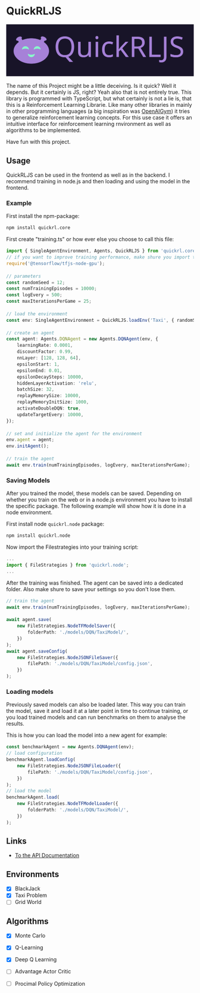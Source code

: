 
# QuickRLJS

![](logo/Version_1_dark.svg)

The name of this Project might be a little deceiving. Is it quick? Well it depends. But it certainly is JS, right? Yeah also that is not entirely true. This library is programmed with TypeScript, but what certainly is not a lie is, that this is a Reinforcement Learning Librarie. Like many other libraries in mainly in other programming languages (a big inspiration was [OpenAIGym](https://github.com/openai/gym)) it tries to generalize reinforcement learning concepts. For this use case it offers an intuitive interface for reinforcement learning rnvironment as well as algorithms to be implemented. 

Have fun with this project.

## Usage

QuickRLJS can be used in the frontend as well as in the backend. I recommend training in node.js and then loading and using the model in the frontend.

### Example

First install the npm-package:

```bash
npm install quickrl.core
```

First create "training.ts" or how ever else you choose to call this file:

```ts
import { SingleAgentEnvironment, Agents, QuickRLJS } from 'quickrl.core';
// if you want to improve training performance, make shure you import this dependency
require('@tensorflow/tfjs-node-gpu');

// parameters
const randomSeed = 12;
const numTrainingEpisodes = 10000;
const logEvery = 500;
const maxIterationsPerGame = 25;

// load the environment
const env: SingleAgentEnvironment = QuickRLJS.loadEnv('Taxi', { randomSeed: randomSeed })!;

// create an agent
const agent: Agents.DQNAgent = new Agents.DQNAgent(env, {
    learningRate: 0.0001,
    discountFactor: 0.99,
    nnLayer: [128, 128, 64],
    epsilonStart: 1,
    epsilonEnd: 0.01,
    epsilonDecaySteps: 10000,
    hiddenLayerActivation: 'relu',
    batchSize: 32,
    replayMemorySize: 10000,
    replayMemoryInitSize: 1000,
    activateDoubleDQN: true,
    updateTargetEvery: 10000,
});

// set and initialize the agent for the environment
env.agent = agent;
env.initAgent();

// train the agent
await env.train(numTrainingEpisodes, logEvery, maxIterationsPerGame);
```

### Saving Models

After you trained the model, these models can be saved. Depending on whether you train on the web or in a node.js environment you have to install the specific package. The following example will show how it is done in a node environment.

First install node `quickrl.node` package:

```bash
npm install quickrl.node
```

Now import the Filestrategies into your training script:

```ts
...
import { FileStrategies } from 'quickrl.node';
...
```

After the training was finished. The agent can be saved into a dedicated folder. Also make shure to save your settings so you don't lose them.

```ts
// train the agent
await env.train(numTrainingEpisodes, logEvery, maxIterationsPerGame);

await agent.save(
    new FileStrategies.NodeTFModelSaver({
        folderPath: './models/DQN/TaxiModel/',
    })
);
await agent.saveConfig(
    new FileStrategies.NodeJSONFileSaver({
        filePath: './models/DQN/TaxiModel/config.json',
    })
);
```

### Loading models

Previously saved models can also be loaded later. This way you can train the model, save it and load it at a later point in time to continue training, or you load trained models and can run benchmarks on them to analyse the results.

This is how you can load the model into a new agent for example:

```ts
const benchmarkAgent = new Agents.DQNAgent(env);
// load configuration
benchmarkAgent.loadConfig(
    new FileStrategies.NodeJSONFileLoader({
        filePath: './models/DQN/TaxiModel/config.json',
    })
);
// load the model
benchmarkAgent.load(
    new FileStrategies.NodeTFModelLoader({
        folderPath: './models/DQN/TaxiModel/',
    })
);
```

## Links

- [To the API Documentation](https://philippoesch.github.io/QuickRLGym.js/docs/)

## Environments

- [x] BlackJack
- [x] Taxi Problem
- [ ] Grid World

## Algorithms

- [x] Monte Carlo
- [x] Q-Learning
- [x] Deep Q Learning
- [ ] Advantage Actor Critic
- [ ] Procimal Policy Optimization


